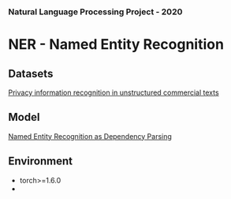 ### Natural Language Processing Project - 2020

# NER - Named Entity Recognition

## Datasets
[Privacy information recognition in unstructured commercial texts](https://www.datafountain.cn/competitions/472/datasets)

## Model
[Named Entity Recognition as Dependency Parsing](https://www.aclweb.org/anthology/2020.acl-main.577/)

## Environment
* torch>=1.6.0
*